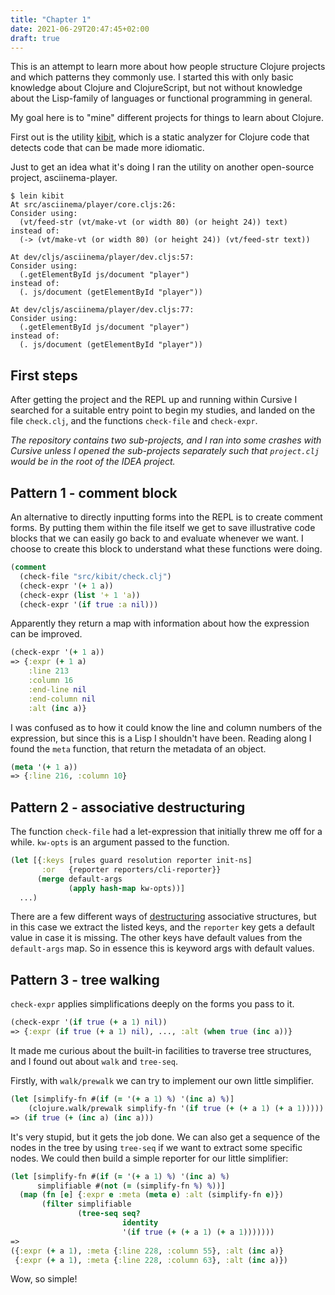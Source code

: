 ```yaml
---
title: "Chapter 1"
date: 2021-06-29T20:47:45+02:00
draft: true
---
```


This is an attempt to learn more about how people structure Clojure projects and
which patterns they commonly use. I started this with only basic knowledge
about Clojure and ClojureScript, but not without knowledge about the
Lisp-family of languages or functional programming in general. 

My goal here is to "mine" different projects for things to learn about Clojure.

First out is the utility [kibit](https://github.com/jonase/kibit), which is a static analyzer for Clojure code
that detects code that can be made more idiomatic.

Just to get an idea what it's doing I ran the utility on another open-source project, asciinema-player.

```shell
$ lein kibit
At src/asciinema/player/core.cljs:26:
Consider using:
  (vt/feed-str (vt/make-vt (or width 80) (or height 24)) text)
instead of:
  (-> (vt/make-vt (or width 80) (or height 24)) (vt/feed-str text))

At dev/cljs/asciinema/player/dev.cljs:57:
Consider using:
  (.getElementById js/document "player")
instead of:
  (. js/document (getElementById "player"))

At dev/cljs/asciinema/player/dev.cljs:77:
Consider using:
  (.getElementById js/document "player")
instead of:
  (. js/document (getElementById "player"))
```


## First steps

After getting the project and the REPL up and running within Cursive I searched
for a suitable entry point to begin my studies, and landed on the file
`check.clj`, and the functions `check-file` and `check-expr`.

*The repository contains two sub-projects, and I ran into some crashes
with Cursive unless I opened the sub-projects separately such that
`project.clj` would be in the root of the IDEA project.*

## Pattern 1 - comment block

An alternative to directly inputting forms into the REPL is to create comment
forms. By putting them within the file itself we get to save illustrative
code blocks that we can easily go back to and evaluate whenever we want. I
choose to create this block to understand what these functions were doing.

```clojure
(comment
  (check-file "src/kibit/check.clj")
  (check-expr '(+ 1 a))
  (check-expr (list '+ 1 'a))
  (check-expr '(if true :a nil)))
```

Apparently they return a map with information about how the expression can be improved.

```clojure
(check-expr '(+ 1 a))
=> {:expr (+ 1 a)
    :line 213
    :column 16
    :end-line nil
    :end-column nil
    :alt (inc a)}
```

I was confused as to how it could know the line and column numbers of the expression, but since this is a Lisp I
shouldn't have been. Reading along I found the `meta` function, that return the metadata of an object.

```clojure
(meta '(+ 1 a))
=> {:line 216, :column 10}
```

## Pattern 2 - associative destructuring

The function `check-file` had a let-expression that initially threw me off for a while. `kw-opts` is an argument passed
to the function.

```clojure
(let [{:keys [rules guard resolution reporter init-ns]
       :or   {reporter reporters/cli-reporter}}
      (merge default-args
             (apply hash-map kw-opts))]
  ...)
```

There are a few different ways of [destructuring](https://clojure.org/guides/destructuring) associative structures,
but in this case we extract the listed keys, and the `reporter` key gets a default value in case it is missing. The
other keys have default values from the `default-args` map. So in essence this is keyword args with default values.

## Pattern 3 - tree walking

`check-expr` applies simplifications deeply on the forms you pass to it.

```clojure
(check-expr '(if true (+ a 1) nil))
=> {:expr (if true (+ a 1) nil), ..., :alt (when true (inc a))}
```

It made me curious about the built-in facilities to traverse tree structures, and I found out about `walk` and
`tree-seq`.

Firstly, with `walk/prewalk` we can try to implement our own little simplifier.

```clojure
(let [simplify-fn #(if (= '(+ a 1) %) '(inc a) %)]
    (clojure.walk/prewalk simplify-fn '(if true (+ (+ a 1) (+ a 1)))))
=> (if true (+ (inc a) (inc a)))
```

It's very stupid, but it gets the job done. We can also get a sequence of the nodes in the tree by using `tree-seq`
if we want to extract some specific nodes. We could then build a simple reporter for our little simplifier:

```clojure
(let [simplify-fn #(if (= '(+ a 1) %) '(inc a) %)
      simplifiable #(not (= (simplify-fn %) %))]
  (map (fn [e] {:expr e :meta (meta e) :alt (simplify-fn e)})
       (filter simplifiable
               (tree-seq seq?
                         identity
                         '(if true (+ (+ a 1) (+ a 1)))))))
=>
({:expr (+ a 1), :meta {:line 228, :column 55}, :alt (inc a)}
 {:expr (+ a 1), :meta {:line 228, :column 63}, :alt (inc a)})
```

Wow, so simple!

